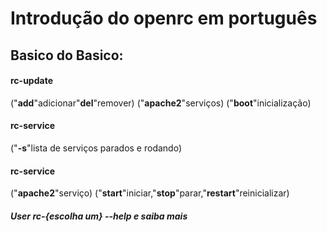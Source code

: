 # Introdução do openrc em português
## Basico do Basico:

#### rc-update 
("**add**"adicionar"**del**"remover) ("**apache2**"serviços) ("**boot**"inicialização)
#### rc-service
 ("**-s**"lista de serviços parados e rodando)
#### rc-service 
("**apache2**"serviço) ("**start**"iniciar,"**stop**"parar,"**restart**"reinicializar)

##### User **rc-{escolha um} --help** e saiba mais #####
